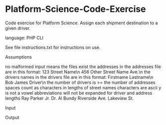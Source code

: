 # Platform-Science-Code-Exercise
Code exercise for Platform Science.  Assign each shipment destination to a given driver.

language: PHP CLI

See file instructions.txt for instructions on use.

Assumptions

  no malformed input means
    the files exist
    the addresses in the addresses file are in this format:
        123 Street Name\n
        456 Other Street Name Ave.\n 
    the drivers names in the drivers file are in this format:
        Firstname Lastname\n
        Bob James Driver\n
  the number of drivers is >= the number of addresses
  spaces count as characters in lengths of street names
  characters are ascii
  y is not a vowel
  abbreviations will not be expanded for driver and address lengths
  Ray Parker Jr.
  Dr. Al Bundy
  Riverside Ave.
  Lakeview St.
  
Input



Output


